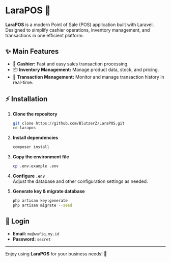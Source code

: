 # LaraPOS 🚀

**LaraPOS** is a modern Point of Sale (POS) application built with Laravel. Designed to simplify cashier operations, inventory management, and transactions in one efficient platform.

## ✨ Main Features

-   🛒 **Cashier:** Fast and easy sales transaction processing.
-   📦 **Inventory Management:** Manage product data, stock, and pricing.
-   📑 **Transaction Management:** Monitor and manage transaction history in real-time.

## ⚡ Installation

1. **Clone the repository**

    ```bash
    git clone https://github.com/BlutzerZ/LaraPOS.git
    cd larapos
    ```

2. **Install dependencies**

    ```bash
    composer install
    ```

3. **Copy the environment file**

    ```bash
    cp .env.example .env
    ```

4. **Configure `.env`**  
   Adjust the database and other configuration settings as needed.

5. **Generate key & migrate database**
    ```bash
    php artisan key:generate
    php artisan migrate --seed
    ```

## 🔐 Login

-   **Email:** `me@wafiq.my.id`
-   **Password:** `secret`

---

Enjoy using **LaraPOS** for your business needs! 🎉

